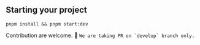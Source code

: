 ## Starting your project

```
pnpm install && pnpm start:dev
```

Contribution are welcome. 🚀
`` We are taking PR on `develop` branch only. ``
